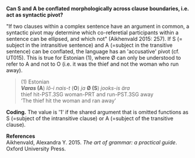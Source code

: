 **Can S and A be conflated morphologically across clause boundaries, i.e. act as syntactic pivot?**

"If two clauses within a complex sentence have an argument in common, a syntactic pivot may determine which co-referetial participants within a sentence can be ellipsed, and which not" (Aikhenvald 2015: 257). If S (= subject in the intransitive sentence) and A (=subject in the transitive sentence) can be conflated, the language has an 'accusative' pivot (cf. UT015). This is true for Estonian (1), where Ø can only be understood to refer to A and not to O (i.e. it was the thief and not the woman who run away).

>(1) Estonian<br/>
>***Varas* (A**) *lõ-i   nais-t* (**O**)  *ja*  **Ø (S**) *jooks-is  ära*<br/>
>thief  hit-PST.3SG woman-PRT and run-PST.3SG away<br/>
>‘The thief hit the woman and ran away’

**Coding.** The value is '1' if the shared argument that is omitted functions as S (=subject of the intransitive clause) or A (=subject of the transitive clause).

**References**<br/>
Aikhenvald, Alexandra Y. 2015. *The art of grammar: a practical guide*. Oxford University Press.
